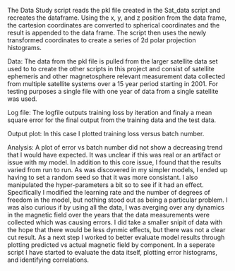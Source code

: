 


The Data Study script reads the pkl file created in the Sat_data script and recreates the dataframe. Using the x, y, and z position from the data frame, the cartesion coordinates are converted to spherical coordinates and the result is appended to the data frame. The script then uses the newly transformed coordinates to create a series of 2d polar projection histograms. 

Data: The data from the pkl file is pulled from the larger satellite data set used to to create the other scripts in this project and consist of satellite ephemeris and other magnetosphere relevant measurement data collected from multiple satellite systems over a 15 year period starting in 2001. For testing purposes a single file with one year of data from a single satellite was used.

Log file: The logfile outputs training loss by iteration and finaly a mean square error for the final output from the training data and the test data.

Output plot: In this case I plotted training loss versus batch number.

Analysis: A plot of error vs batch number did not show a decreasing trend that I would have expected. It was unclear if this was real or an artifact or issue with my model. In addition to this core issue, I found that the results varied from run to run. As was discovered in my simpler models, I ended up having to set a random seed so that it was more consistant. I also manipulated the hyper-parameters a bit so to see if it had an effect. Specifically I modified the learning rate and the number of degrees of freedom in the model, but nothing stood out as being a particular problem. I was also curious if by using all the data, I was averging over any dynamics in the magnetic field over the years that the data measurements were collected which was causing errors. I did take a smaller snipit of data with the hope that there would be less dynmic effects, but there was not a clear cut result. As a next step I worked to better evaluate model results through plotting predicted vs actual magnetic field by component. In a seperate script I have started to evaluate the data itself, plotting error histograms, and identifying correlations.
